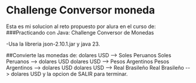 # Challenge Conversor moneda
Esta es mi solucion al reto propuesto por alura en el curso de:
###Practicando con Java: Challenge Conversor de Monedas

-Usa la libreria json-2.10.1.jar y java 23.

##Convierte las monedas de:
     dolares USD --> Soles Peruanos
  Soles Peruanos --> dolares USD
     dolares USD --> Pesos Argentinos
Pesos Argentinos --> dolares USD
     dolares USD --> Real Brasileño
  Real Brasileño --> dolares USD
y la opcion de SALIR para terminar.
